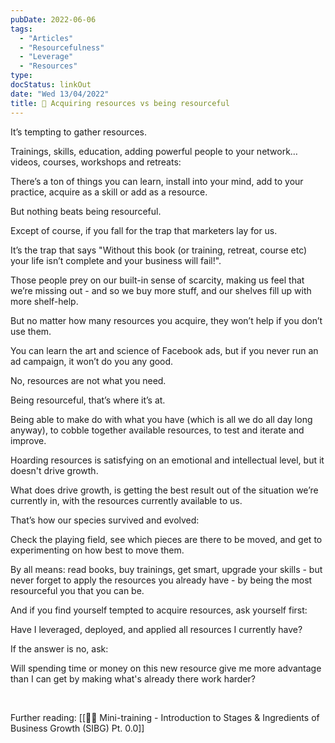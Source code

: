 ```yaml
---
pubDate: 2022-06-06
tags:
  - "Articles"
  - "Resourcefulness"
  - "Leverage"
  - "Resources"
type: 
docStatus: linkOut
date: "Wed 13/04/2022"
title: 📄 Acquiring resources vs being resourceful
---
```


It’s tempting to gather resources.

Trainings, skills, education, adding powerful people to your network… videos, courses, workshops and retreats:

There’s a ton of things you can learn, install into your mind, add to your practice, acquire as a skill or add as a resource.

But nothing beats being resourceful.

Except of course, if you fall for the trap that marketers lay for us.

It’s the trap that says "Without this book (or training, retreat, course etc) your life isn’t complete and your business will fail!".

Those people prey on our built-in sense of scarcity, making us feel that we’re missing out -  and so we buy more stuff, and our shelves fill up with more shelf-help.

But no matter how many resources you acquire, they won’t help if you don’t use them.

You can learn the art and science of Facebook ads, but if you never run an ad campaign, it won’t do you any good.

No, resources are not what you need.

Being resourceful, that’s where it’s at.

Being able to make do with what you have (which is all we do all day long anyway), to cobble together available resources, to test and iterate and improve.

Hoarding resources is satisfying on an emotional and intellectual level, but it doesn't drive growth.

What does drive growth, is getting the best result out of the situation we’re currently in, with the resources currently available to us.

That’s how our species survived and evolved:

Check the playing field, see which pieces are there to be moved, and get to experimenting on how best to move them.

By all means: read books, buy trainings, get smart, upgrade your skills - but never forget to apply the resources you already have - by being the most resourceful you that you can be.

And if you find yourself tempted to acquire resources, ask yourself first:

Have I leveraged, deployed, and applied all resources I currently have?

If the answer is no, ask:

Will spending time or money on this new resource give me more advantage than I can get by making what's already there work harder?

<br />

Further reading: [[👨‍🎓 Mini-training - Introduction to Stages & Ingredients of Business Growth (SIBG) Pt. 0.0]]